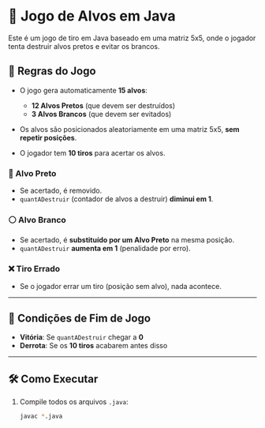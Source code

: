 # 🎯 Jogo de Alvos em Java

Este é um jogo de tiro em Java baseado em uma matriz 5x5, onde o jogador tenta destruir alvos pretos e evitar os brancos.

## 🧩 Regras do Jogo

- O jogo gera automaticamente **15 alvos**:
  - **12 Alvos Pretos** (que devem ser destruídos)
  - **3 Alvos Brancos** (que devem ser evitados)

- Os alvos são posicionados aleatoriamente em uma matriz 5x5, **sem repetir posições**.

- O jogador tem **10 tiros** para acertar os alvos.

### 🎯 Alvo Preto
- Se acertado, é removido.
- `quantADestruir` (contador de alvos a destruir) **diminui em 1**.

### ⚪ Alvo Branco
- Se acertado, é **substituído por um Alvo Preto** na mesma posição.
- `quantADestruir` **aumenta em 1** (penalidade por erro).

### ❌ Tiro Errado
- Se o jogador errar um tiro (posição sem alvo), nada acontece.

---

## 🏁 Condições de Fim de Jogo

- **Vitória**: Se `quantADestruir` chegar a **0**
- **Derrota**: Se os **10 tiros** acabarem antes disso

---

## 🛠️ Como Executar

1. Compile todos os arquivos `.java`:
   ```bash
   javac *.java
